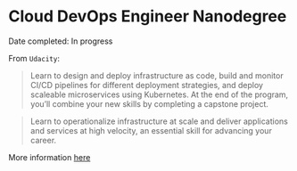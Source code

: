# Cloud DevOps Engineer Nanodegree

Date completed: In progress

From `Udacity`:

> Learn to design and deploy infrastructure as code, build and monitor CI/CD pipelines for different deployment strategies, and deploy scaleable microservices using Kubernetes. At the end of the program, you’ll combine your new skills by completing a capstone project.

> Learn to operationalize infrastructure at scale and deliver applications and services at high velocity, an essential skill for advancing your career.

More information [here](https://www.udacity.com/course/cloud-dev-ops-nanodegree--nd9991)
